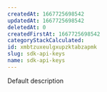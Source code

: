```yaml
---
createdAt: 1667725698542
updatedAt: 1667725698542
deletedAt: 0
createdFirstAt: 1667725698542
categoryStackCalculated: 
id: xmbtzuxeulgxupzktabzapmk
slug: sdk-api-keys
name: sdk-api-keys
---
```


Default description